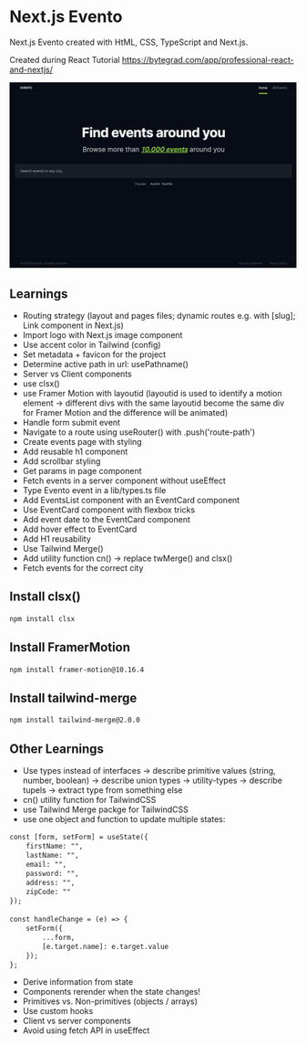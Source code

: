 # Next.js Evento

Next.js Evento created with HtML, CSS, TypeScript and Next.js.

Created during React Tutorial
https://bytegrad.com/app/professional-react-and-nextjs/

![Screenshot](screenshot.png)

## Learnings

- Routing strategy (layout and pages files; dynamic routes e.g. with [slug]; Link component in Next.js)
- Import logo with Next.js image component
- Use accent color in Tailwind (config)
- Set metadata + favicon for the project
- Determine active path in url: usePathname()
- Server vs Client components
- use clsx()
- use Framer Motion with layoutid (layoutid is used to identify a motion element -> different divs with the same layoutid become the same div for Framer Motion and the difference will be animated)
- Handle form submit event
- Navigate to a route using useRouter() with .push('route-path')
- Create events page with styling
- Add reusable h1 component
- Add scrollbar styling
- Get params in page component
- Fetch events in a server component without useEffect
- Type Evento event in a lib/types.ts file
- Add EventsList component with an EventCard component
- Use EventCard component with flexbox tricks
- Add event date to the EventCard component
- Add hover effect to EventCard
- Add H1 reusability
- Use Tailwind Merge()
- Add utility function cn() -> replace twMerge() and clsx()
- Fetch events for the correct city

## Install clsx()

```bash
npm install clsx
```

## Install FramerMotion

```bash
npm install framer-motion@10.16.4
```

## Install tailwind-merge

```bash
npm install tailwind-merge@2.0.0
```

## Other Learnings

- Use types instead of interfaces -> describe primitive values (string, number, boolean) -> describe union types -> utility-types -> describe tupels -> extract type from something else
- cn() utility function for TailwindCSS
- use Tailwind Merge packge for TailwindCSS
- use one object and function to update multiple states:

```JS
const [form, setForm] = useState({
	firstName: "",
	lastName: "",
	email: "",
	password: "",
	address: "",
	zipCode: ""
});

const handleChange = (e) => {
	setForm({
		...form,
		[e.target.name]: e.target.value
	});
};
```

- Derive information from state
- Components rerender when the state changes!
- Primitives vs. Non-primitives (objects / arrays)
- Use custom hooks
- Client vs server components
- Avoid using fetch API in useEffect
